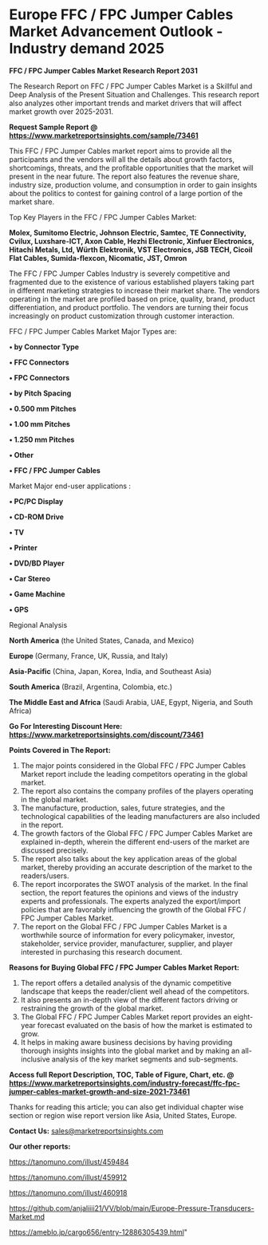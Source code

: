  # Europe FFC / FPC Jumper Cables Market Advancement Outlook - Industry demand 2025

<strong>FFC / FPC Jumper Cables Market Research Report 2031</strong>

The Research Report on FFC / FPC Jumper Cables Market is a Skillful and Deep Analysis of the Present Situation and Challenges. This research report also analyzes other important trends and market drivers that will affect market growth over 2025-2031.

<strong>Request Sample Report @ <a href=https://www.marketreportsinsights.com/sample/73461>https://www.marketreportsinsights.com/sample/73461</a></strong>

This FFC / FPC Jumper Cables market report aims to provide all the participants and the vendors will all the details about growth factors, shortcomings, threats, and the profitable opportunities that the market will present in the near future. The report also features the revenue share, industry size, production volume, and consumption in order to gain insights about the politics to contest for gaining control of a large portion of the market share.

Top Key Players in the FFC / FPC Jumper Cables Market:

<strong>Molex, Sumitomo Electric, Johnson Electric, Samtec, TE Connectivity, Cvilux, Luxshare-ICT, Axon Cable, Hezhi Electronic, Xinfuer Electronics, Hitachi Metals, Ltd, Würth Elektronik, VST Electronics, JSB TECH, Cicoil Flat Cables, Sumida-flexcon, Nicomatic, JST, Omron</strong>

The FFC / FPC Jumper Cables Industry is severely competitive and fragmented due to the existence of various established players taking part in different marketing strategies to increase their market share. The vendors operating in the market are profiled based on price, quality, brand, product differentiation, and product portfolio. The vendors are turning their focus increasingly on product customization through customer interaction.

FFC / FPC Jumper Cables Market Major Types are:

<strong>• by Connector Type

• FFC Connectors

• FPC Connectors

• by Pitch Spacing

• 0.500 mm Pitches

• 1.00 mm Pitches

• 1.250 mm Pitches

• Other

• FFC / FPC Jumper Cables</strong>

Market Major end-user applications :

<strong>• PC/PC Display

• CD-ROM Drive

• TV

• Printer

• DVD/BD Player

• Car Stereo

• Game Machine

• GPS</strong>

Regional Analysis

</u><strong><b>North America</b></strong> (the United States, Canada, and Mexico)

<strong><b>Europe </b></strong>(Germany, France, UK, Russia, and Italy)

<strong><b>Asia-Pacific</b></strong> (China, Japan, Korea, India, and Southeast Asia)

<strong><b>South America</b></strong> (Brazil, Argentina, Colombia, etc.)

<strong><b>The Middle East and Africa</b></strong> (Saudi Arabia, UAE, Egypt, Nigeria, and South Africa)

<strong>Go For Interesting Discount Here: <a href=https://www.marketreportsinsights.com/discount/73461>https://www.marketreportsinsights.com/discount/73461</a></strong>

<strong>Points Covered in The Report:</strong>
<ol>
  <li>The major points considered in the Global FFC / FPC Jumper Cables Market report include the leading competitors operating in the global market.</li>
  <li>The report also contains the company profiles of the players operating in the global market.</li>
  <li>The manufacture, production, sales, future strategies, and the technological capabilities of the leading manufacturers are also included in the report.</li>
  <li>The growth factors of the Global FFC / FPC Jumper Cables Market are explained in-depth, wherein the different end-users of the market are discussed precisely.</li>
  <li>The report also talks about the key application areas of the global market, thereby providing an accurate description of the market to the readers/users.</li>
  <li>The report incorporates the SWOT analysis of the market. In the final section, the report features the opinions and views of the industry experts and professionals. The experts analyzed the export/import policies that are favorably influencing the growth of the Global FFC / FPC Jumper Cables Market.</li>
  <li>The report on the Global FFC / FPC Jumper Cables Market is a worthwhile source of information for every policymaker, investor, stakeholder, service provider, manufacturer, supplier, and player interested in purchasing this research document.</li>
</ol>
<strong>Reasons for Buying Global FFC / FPC Jumper Cables Market Report:</strong>

<ol>
  <li>The report offers a detailed analysis of the dynamic competitive landscape that keeps the reader/client well ahead of the competitors.</li>
  <li>It also presents an in-depth view of the different factors driving or restraining the growth of the global market.</li>
  <li>The Global FFC / FPC Jumper Cables Market report provides an eight-year forecast evaluated on the basis of how the market is estimated to grow.</li>
  <li>It helps in making aware business decisions by having providing thorough insights insights into the global market and by making an all-inclusive analysis of the key market segments and sub-segments.</li>
</ol>
<strong>Access full Report Description, TOC, Table of Figure, Chart, etc. @ <a href=https://www.marketreportsinsights.com/industry-forecast/ffc-fpc-jumper-cables-market-growth-and-size-2021-73461>https://www.marketreportsinsights.com/industry-forecast/ffc-fpc-jumper-cables-market-growth-and-size-2021-73461</a></strong>


Thanks for reading this article; you can also get individual chapter wise section or region wise report version like Asia, United States, Europe.

<strong>Contact Us:</strong>
sales@marketreportsinsights.com

<strong>Our other reports:</strong>

<a href=https://tanomuno.com/illust/459484>https://tanomuno.com/illust/459484</a>

<a href=https://tanomuno.com/illust/459912>https://tanomuno.com/illust/459912</a>

<a href=https://tanomuno.com/illust/460918>https://tanomuno.com/illust/460918</a>

<a href=https://github.com/anjaliiii21/VV/blob/main/Europe-Pressure-Transducers-Market.md>https://github.com/anjaliiii21/VV/blob/main/Europe-Pressure-Transducers-Market.md</a>

<a href=https://ameblo.jp/cargo656/entry-12886305439.html>https://ameblo.jp/cargo656/entry-12886305439.html</a>"
